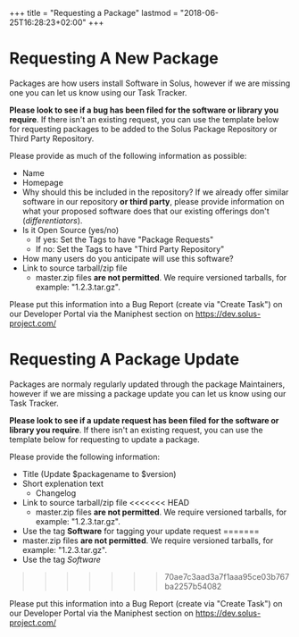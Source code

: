 +++
title = "Requesting a Package"
lastmod = "2018-06-25T16:28:23+02:00"
+++

# Requesting A New Package

Packages are how users install Software in Solus, however if we are missing one you can let us know using our Task Tracker. 

**Please look to see if a bug has been filed for the software or library you require**. If there isn't an existing request, you can use the template below for requesting packages to be added to the Solus Package Repository or Third Party Repository.

Please provide as much of the following information as possible:

- Name
- Homepage
- Why should this be included in the repository? If we already offer similar software in our repository **or third party**, please provide information on what your proposed software does that our existing offerings don't (*differentiators*).
- Is it Open Source (yes/no)
  - If yes: Set the Tags to have "Package Requests"
  - If no: Set the Tags to have "Third Party Repository"
- How many users do you anticipate will use this software?
- Link to source tarball/zip file
  - master.zip files **are not permitted**. We require versioned tarballs, for example: "1.2.3.tar.gz".

Please put this information into a Bug Report (create via "Create Task") on our Developer Portal via the Maniphest section on https://dev.solus-project.com/


# Requesting A Package Update 

Packages are normaly regularly updated through the package Maintainers, however if we are missing a package update you can let us know using our Task Tracker.

**Please look to see if a update request has been filed for the software or library you require**. If there isn't an existing request, you can use the template below for requesting to update a package.

Please provide the following information:

- Title (Update $packagename to $version)
- Short explenation text
  - Changelog
- Link to source tarball/zip file
<<<<<<< HEAD
  - master.zip files **are not permitted**. We require versioned tarballs, for example: "1.2.3.tar.gz".
- Use the tag **Software** for tagging your update request
=======
 - master.zip files **are not permitted**. We require versioned tarballs, for example: "1.2.3.tar.gz".
- Use the tag *Software*
>>>>>>> 70ae7c3aad3a7f1aaa95ce03b767ba2257b54082

Please put this information into a Bug Report (create via "Create Task") on our Developer Portal via the Maniphest section on https://dev.solus-project.com/
